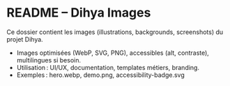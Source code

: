 # README – Dihya Images

Ce dossier contient les images (illustrations, backgrounds, screenshots) du projet Dihya.

- Images optimisées (WebP, SVG, PNG), accessibles (alt, contraste), multilingues si besoin.
- Utilisation : UI/UX, documentation, templates métiers, branding.
- Exemples : hero.webp, demo.png, accessibility-badge.svg
